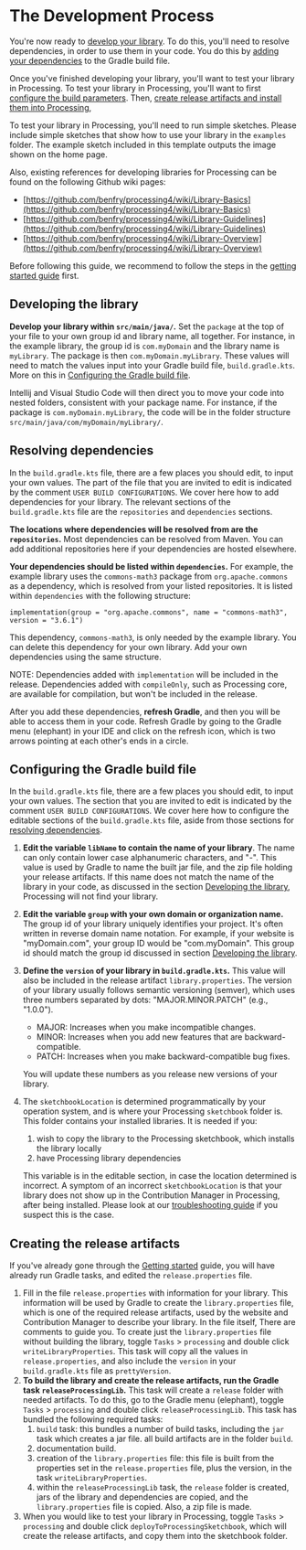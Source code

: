 # The Development Process

You're now ready to [develop your library](#developing-the-library). To do this, you'll need to resolve dependencies,
in order to use them in your code. You do this by [adding your dependencies](#resolving-dependencies) 
to the Gradle build file.

Once you've finished developing your library, you'll want to test your library in Processing.
To test your library in Processing, you'll want to first 
[configure the build parameters](#configuring-the-gradle-build-file).
Then, [create release artifacts and install them into Processing](#creating-the-release-artifacts),

To test your library in Processing, you'll need to run simple sketches. Please include simple 
sketches that show how to use your library in the `examples` folder. The example sketch included
in this template outputs the image shown on the home page.

Also, existing references for developing libraries for Processing can be found on the following Github wiki pages:

- [https://github.com/benfry/processing4/wiki/Library-Basics](https://github.com/benfry/processing4/wiki/Library-Basics)
- [https://github.com/benfry/processing4/wiki/Library-Guidelines](https://github.com/benfry/processing4/wiki/Library-Guidelines)
- [https://github.com/benfry/processing4/wiki/Library-Overview](https://github.com/benfry/processing4/wiki/Library-Overview)

Before following this guide, we recommend to follow the steps in the [getting started guide](getting-started.md)
first.


## Developing the library
**Develop your library within `src/main/java/`.** Set the `package` at the top of your file to your
own group id and library name, all together. For instance, in the example library, the group id is
`com.myDomain` and the library name is `myLibrary`. The package is then `com.myDomain.myLibrary`.
These values will need to match the values input into your Gradle build file, `build.gradle.kts`.
More on this in [Configuring the Gradle build file](#configuring-the-gradle-build-file).

Intellij and Visual Studio Code will then direct you to move your code into nested folders, consistent
with your package name. For instance, if the package is `com.myDomain.myLibrary`, the code will
be in the folder structure `src/main/java/com/myDomain/myLibrary/`.


## Resolving dependencies
In the `build.gradle.kts` file, there are a few places you should edit, to input your own values.
The part of the file that you are invited to edit is indicated by the comment 
`USER BUILD CONFIGURATIONS`. We cover here how to add dependencies for your library. The relevant
sections of the `build.gradle.kts` file are the `repositories` and `dependencies` sections.

**The locations where dependencies will be resolved from are the `repositories`.** Most
dependencies can be resolved from Maven. You can add additional repositories here if
your dependencies are hosted elsewhere. 

**Your dependencies should be listed within `dependencies`.** For example, the example library
uses the `commons-math3` package from `org.apache.commons` as a dependency, which is resolved
from your listed repositories. It is listed within `dependencies` with the following structure:

```
implementation(group = "org.apache.commons", name = "commons-math3", version = "3.6.1")
```

This dependency, `commons-math3`, is only needed by the example library. 
You can delete this dependency for your own library. 
Add your own dependencies using the same structure.

NOTE: Dependencies added with `implementation` will be included in the release. Dependencies
added with `compileOnly`, such as Processing core, are available for compilation, but won't
be included in the release.

After you add these dependencies, **refresh Gradle**, and then you will be able to access them
in your code. Refresh Gradle by going to the Gradle menu (elephant) in your IDE
and click on the refresh icon, which is two arrows pointing at each other's ends in a circle.


## Configuring the Gradle build file
In the `build.gradle.kts` file, there are a few places you should edit, to input your own values.
The section that you are invited to edit is indicated by the comment `USER BUILD CONFIGURATIONS`.
We cover here how to configure the editable sections of the `build.gradle.kts` file, aside from
those sections for [resolving dependencies](#resolving-dependencies).

1. **Edit the variable `libName` to contain the name of your library**. The name can only contain
   lower case alphanumeric characters, and "-". 
   This value is used by Gradle to name the built jar file, and the zip file holding
   your release artifacts. If this name does not match the name of the library in your code, 
   as discussed in the section [Developing the library](#developing-the-library),
   Processing will not find your library.
2. **Edit the variable `group` with your own domain or organization name.** The group id 
   of your library uniquely identifies your project. It's often written in reverse domain name 
   notation. For example, if your website is "myDomain.com", your group ID would be 
   "com.myDomain". This group id should match the group id discussed in 
   section [Developing the library](#developing-the-library).
3. **Define the `version` of your library in `build.gradle.kts`.** This value will also be
   included in the release artifact `library.properties`. The version of your library usually 
   follows semantic versioning (semver), which uses three numbers separated by dots: 
   "MAJOR.MINOR.PATCH" (e.g., "1.0.0").

   - MAJOR: Increases when you make incompatible changes.
   - MINOR: Increases when you add new features that are backward-compatible.
   - PATCH: Increases when you make backward-compatible bug fixes.
   
   You will update these numbers as you release new versions of your library.

4. The `sketchbookLocation` is determined programmatically by your operation system, and is
   where your Processing `sketchbook` folder is. This folder contains your installed libraries.
   It is needed if you:

   1. wish to copy the library to the Processing sketchbook, which installs the library locally
   2. have Processing library dependencies
   
   This variable is in the editable section, in case the location determined is incorrect. A 
   symptom of an incorrect `sketchbookLocation` is that your library does not show up in the
   Contribution Manager in Processing, after being installed. Please look at our 
   [troubleshooting guide](troubleshooting.md) if you suspect this is the case.


## Creating the release artifacts
If you've already gone through the [Getting started](getting-started.md#first-steps) guide, you will have
already run Gradle tasks, and edited the `release.properties` file.

1. Fill in the file `release.properties` with information for your library. This information will be
   used by Gradle to create the `library.properties` file, which is one of the required release 
   artifacts, used by the website and Contribution Manager to describe your library. In the file itself,
   There are comments to guide you. To create just the `library.properties` file without building the
   library, toggle `Tasks` > `processing` and double click `writeLibraryProperties`. This task will
   copy all the values in `release.properties`, and also include the `version` in your `build.gradle.kts`
   file as `prettyVersion`.
2. **To build the library and create the release artifacts, run the Gradle task `releaseProcessingLib`.**
   This task will create a `release` folder with needed artifacts. To do this, go to the Gradle menu 
   (elephant), toggle `Tasks` > `processing` and double click `releaseProcessingLib`. This task 
   has bundled the following required tasks:
   1. `build` task: this bundles a number of build tasks, including the `jar` task which creates a
      jar file. all build artifacts are in the folder `build`.
   2. documentation build.
   3. creation of the `library.properties` file: this file is built from the properties set in the
      `release.properties` file, plus the version, in the task `writeLibraryProperties`.
   4. within the `releaseProcessingLib` task, the `release` folder is created, jars of the library and
      dependencies are copied, and the `library.properties` file is copied. Also, a zip file is made.
3. When you would like to test your library in Processing, toggle `Tasks` > `processing` and double click
   `deployToProcessingSketchbook`, which will create the release artifacts, and copy them into the 
   sketchbook folder.
